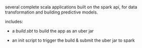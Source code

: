 
several complete scala applications built on the spark api, for data transformation and
building predictive models.

includes:

* a _build.sbt_ to build the app as an uber jar

* an init script to trigger the build & submit the uber jar to spark